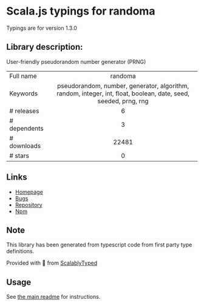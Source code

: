 
# Scala.js typings for randoma

Typings are for version 1.3.0

## Library description:
User-friendly pseudorandom number generator (PRNG)

|                    |                 |
| ------------------ | :-------------: |
| Full name          | randoma |
| Keywords           | pseudorandom, number, generator, algorithm, random, integer, int, float, boolean, date, seed, seeded, prng, rng |
| # releases         | 6 |
| # dependents       | 3 |
| # downloads        | 22481 |
| # stars            | 0 |

## Links
- [Homepage](https://github.com/sindresorhus/randoma#readme)
- [Bugs](https://github.com/sindresorhus/randoma/issues)
- [Repository](https://github.com/sindresorhus/randoma)
- [Npm](https://www.npmjs.com/package/randoma)
    


## Note
This library has been generated from typescript code from first party type definitions.

Provided with :purple_heart: from [ScalablyTyped](https://github.com/oyvindberg/ScalablyTyped)

## Usage
See [the main readme](../../readme.md) for instructions.



